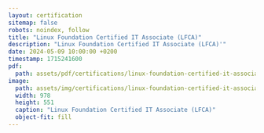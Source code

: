 ```yaml
---
layout: certification
sitemap: false
robots: noindex, follow
title: "Linux Foundation Certified IT Associate (LFCA)"
description: "Linux Foundation Certified IT Associate (LFCA)'"
date: 2024-05-09 10:00:00 +0200
timestamp: 1715241600
pdf:
  path: assets/pdf/certifications/linux-foundation-certified-it-associate-lfca.pdf
image:
  path: assets/img/certifications/linux-foundation-certified-it-associate-lfca.webp
  width: 978
  height: 551
  caption: "Linux Foundation Certified IT Associate (LFCA)"
  object-fit: fill
---
```

